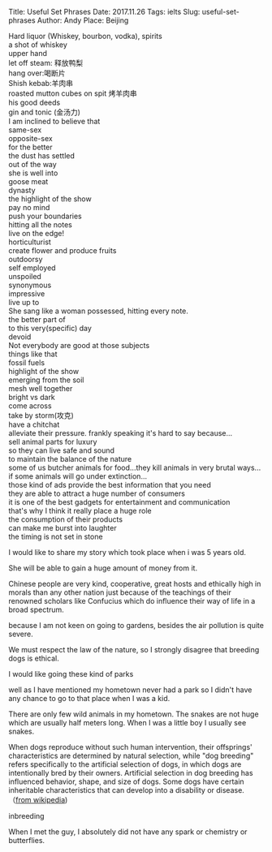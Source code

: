 Title: Useful Set Phrases
Date: 2017.11.26
Tags: ielts
Slug: useful-set-phrases
Author: Andy
Place: Beijing

Hard liquor (Whiskey, bourbon, vodka), spirits          
a shot of whiskey  
upper hand  
let off steam: 释放鸭梨  
hang over:喝断片  
Shish kebab:羊肉串  
roasted mutton cubes on spit  烤羊肉串   
his good deeds  
gin and tonic (金汤力)  
I am inclined to believe that  
same-sex  
opposite-sex  
for the better  
the dust has settled  
out of the way  
she is well into  
goose meat   
dynasty   
the highlight of the show  
pay no mind  
push your boundaries  
hitting all the notes  
live on the edge!  
horticulturist  
create flower and produce fruits  
outdoorsy  
self employed  
unspoiled  
synonymous  
impressive  
live up to  
She sang like a woman possessed, hitting every note.  
the better part of  
to this very(specific) day  
devoid  
Not everybody are good at those subjects  
things like that  
fossil fuels  
highlight of the show  
emerging from the soil  
mesh well together  
bright vs dark  
come across  
take by storm(攻克)  
have a chitchat   
alleviate their pressure.
frankly speaking it's hard to say because...   
sell animal parts for luxury  
so they can live safe and sound  
to maintain the balance of the nature   
some of us butcher animals for food...they kill animals in  very brutal ways...   
if some animals will go under extinction...  
those kind of ads provide the best information that you need  
they are able to attract a huge number of consumers  
it is one of the best gadgets for entertainment and communication   
that's why I think it really place a huge role   
the consumption of their products   
can make me burst into laughter   
the timing is not set in stone   



I would like to share my story which took place when i was 5 years old.  

She will be able to gain a huge amount of money from it.

Chinese people are very kind, cooperative, great hosts and ethically high in morals than any other nation just because of the teachings of their renowned scholars like Confucius which do influence their way of life in a broad spectrum.

because I am not keen on  going to gardens, besides the air pollution is quite severe. 

We must respect the law of the nature, so I strongly disagree that breeding dogs is ethical.  

I would like going these kind of parks

well as I have mentioned my hometown never had a park so I didn't have any chance to go to that place when I was a kid.  

There are only few wild animals in my hometown. The snakes are not huge which are usually half meters long. When I was a little boy I usually see snakes.


When dogs reproduce without such human intervention, their offsprings' characteristics are determined by natural selection, 
while "dog breeding" refers specifically to the artificial selection of dogs, in which dogs are intentionally bred by their owners.
Artificial selection in dog breeding has influenced behavior, shape, and size of dogs. Some dogs have certain inheritable
characteristics that can develop into a disability or disease.（[from wikipedia](https://en.wikipedia.org/wiki/Dog_breeding))

inbreeding

When I met the guy, I absolutely did not have any spark or chemistry or butterflies.



